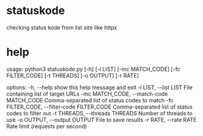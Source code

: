 # statuskode
checking status kode from list site like httpx


# help
usage: python3 statuskode.py [-h] [-l LIST] [-mc MATCH_CODE] [-fc FILTER_CODE] [-t THREADS] [-o OUTPUT] [-r RATE]

options:
  -h, --help            show this help message and exit
  -l LIST, --list LIST  File containing list of target URLs
  -mc MATCH_CODE, --match-code MATCH_CODE
                        Comma-separated list of status codes to match
  -fc FILTER_CODE, --filter-code FILTER_CODE
                        Comma-separated list of status codes to filter out
  -t THREADS, --threads THREADS
                        Number of threads to use
  -o OUTPUT, --output OUTPUT
                        File to save results
  -r RATE, --rate RATE  Rate limit (requests per second)
